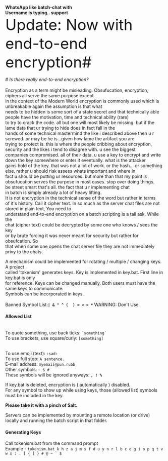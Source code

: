 <b> WhatsApp like batch-chat with <br>Username is typing.. support</b>
<br><font size=23>Update: Now with end-to-end encryption#</font></br>
<br> # *Is there really end-to-end encryption?*</br>
<br>Encryption as a term might be misleading. Obsufucation, encryption, ciphers all serve the same purpose except
<br>in the context of the Modern World encryption is commonly used which is unbreakable again the assumption is that what
<br>needs to be hidden is some sort of a state secret and that technically able people have the motivation, time and technical ability (rare) 
<br>to try to crack the code. all but one will most likely be missing. but if the lame data that ur trying to hide does in fact fall in the
<br>hands of some technical mastermind the like i described above then u r screwed. or may be he is...given how lame the artifact you are 
<br>trying to protect is. this is where the people cribbing about encryption, security and the likes i tend to disagree with. u see the biggest
<br>companies compromised. all of their data. u use a key to encrypt and write down the key somewhere or enter it eventually. what is the attacker
<br>gains hold of the key. that was not a lot of work. or the hash... or something else. rather u should risk assess whats important and where in
<br>fact u should be putting ur resources. but more than that my point is obsufucation serves the purpose in most cases. stop over doing things.
<br>be street smart that's all.
the fact that u r implementing chat
<br>in batch is simply already a lot of heavy lifting.
<br>It is not encryption in the technical sense of the word but rather in terms
<br>of it's history. Call it cipher text. 
In so much as the server chat files are not stored in plain text,
You need to<br> understand end-to-end encryption on a batch scripting is a tall ask.
While the<br> chat (cipher text) could be decrypted by some one who knows / sees the key<br> or by brute
forcing it was never meant for security but rather for obsufcation. So<br> that when some one
opens the chat server file they are not immediately privy to the chats.</br>

A mechanism could be implemented for rotating / multiple / changing keys. A project <br>called 'tokenism'
generates keys. Key is implemented in key.bat. First line in key.bat is only <br>for reference. Keys can
be changed manually. Both users must have the same keys to communicate. <br>Symbols can be incorporated in
keys.<br>
<br>Banned Symbol List:<b>``` | & " ^ (  ) = < > * ```</b> WARNING: Don't Use

#### Allowed List
<br>To quote something, use back ticks: ``` `something` ```
<br>To use brackets, use square/curly: ``` [something] ```


<br>To use emoji (text): ``` :sad: ```
<br>To use full stop: ``` A sentence. ```
<br>E-mail address: ``` myemail@pun.rubb ```
<br>Other symbols: ``` ~ $ # ```
<br>These symbols will be ignored anyways: <b>```, ! %```</b>

If key.bat is deleted, encryption is ( automatically ) disabled.
<br>For any symbol to show up while using keys, those (allowed list) symbols must be included in the key.

<b>Please take it with a pinch of Salt.</b>

Servers can be implemented by mounting a remote location (or drive) locally and running the batch script in that
folder.

#### Generating Keys
Call tokenism.bat from the command prompt
<br>Example - ```tokenism.bat k h z a j m s f d u y n r l b c e g i o p q t v w x : . [ { ] } # @ ~ ` $```

